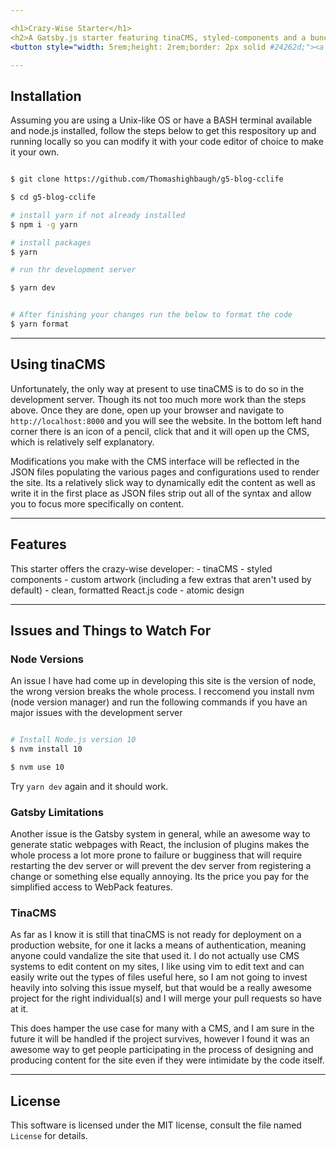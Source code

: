 ```yaml
---

<h1>Crazy-Wise Starter</h1>
<h2>A Gatsby.js starter featuring tinaCMS, styled-components and a bunch of custom artwork</h2>
<button style="width: 5rem;height: 2rem;border: 2px solid #24262d;"><a href="https://g5-blog-cclife.netlify.app/" >Hosted Here </a></button>

---
```


## Installation

Assuming you are using a Unix-like OS or have a BASH terminal available and node.js installed, follow the steps below to get this respository up and running locally so you can modify it with your code editor of choice to make it your own. 

```bash 

$ git clone https://github.com/Thomashighbaugh/g5-blog-cclife

$ cd g5-blog-cclife

# install yarn if not already installed
$ npm i -g yarn

# install packages
$ yarn 

# run thr development server

$ yarn dev


# After finishing your changes run the below to format the code
$ yarn format 

```

---
## Using tinaCMS

Unfortunately, the only way at present to use tinaCMS is to do so in the development server. Though its not too much more work than the steps above. Once they are done, open up your browser and navigate to `http://localhost:8000` and you will see the website. In the bottom left hand corner there is an icon of a pencil, click that and it will open up the CMS, which is relatively self explanatory. 

Modifications you make with the CMS interface will be reflected in the JSON files populating the various pages and configurations used to render the site. Its a relatively slick way to dynamically edit the content as well as write it in the first place as JSON files strip out all of the syntax and allow you to focus more specifically on content. 

---
## Features 

This starter offers the crazy-wise developer:
	- tinaCMS
	- styled components
	- custom artwork (including a few extras that aren't used by default)
	- clean, formatted React.js code 
	- atomic design 



---
## Issues and Things to Watch For

### Node Versions
An issue I have had come up in developing this site is the version of node, the wrong version breaks the whole process. I reccomend you install nvm (node version manager) and run the following commands if you have an major issues with the development server 

```bash 	

# Install Node.js version 10
$ nvm install 10

$ nvm use 10

```
Try `yarn dev` again and it should work. 


### Gatsby Limitations
Another issue is the Gatsby system in general, while an awesome way to generate static webpages with React, the inclusion of plugins makes the whole process a lot more prone to failure or bugginess that will require restarting the dev server or will prevent the dev server from registering a change or something else equally annoying. Its the price you pay for the simplified access to WebPack features. 

### TinaCMS
As far as I know it is still that tinaCMS is not ready for deployment on a production website, for one it lacks a means of authentication, meaning anyone could vandalize the site that used it. I do not actually use CMS systems to edit content on my sites, I like using vim to edit text and can easily write out the types of files useful here, so I am not going to invest heavily into solving this issue myself, but that would be a really awesome project for the right individual(s) and I will merge your pull requests so have at it.

This does hamper the use case for many with a CMS, and I am sure in the future it will be handled if the project survives, however I found it was an awesome way to get people participating in the process of designing and producing content for the site even if they were intimidate by the code itself. 


---

## License 

This software is licensed under the MIT license, consult the file named `License` for details. 